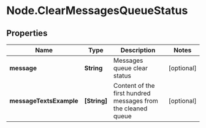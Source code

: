 # Node.ClearMessagesQueueStatus

## Properties

Name | Type | Description | Notes
------------ | ------------- | ------------- | -------------
**message** | **String** | Messages queue clear status | [optional] 
**messageTextsExample** | **[String]** | Content of the first hundred messages from the cleaned queue | [optional] 


